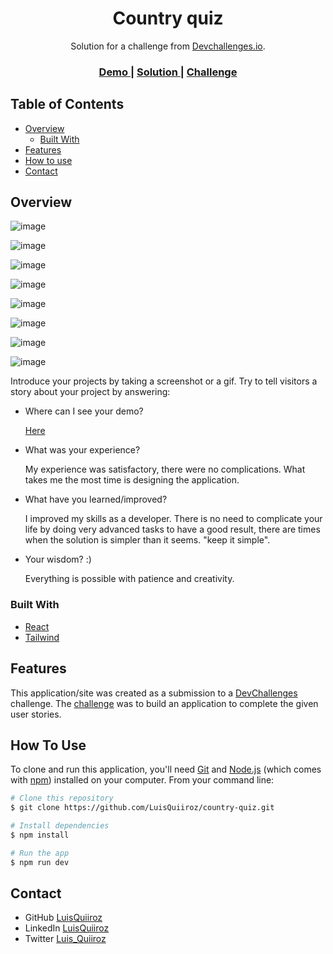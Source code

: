 <!-- Please update value in the {}  -->

<h1 align="center">Country quiz</h1>

<div align="center">
   Solution for a challenge from  <a href="http://devchallenges.io" target="_blank">Devchallenges.io</a>.
</div>

<div align="center">
  <h3>
    <a href="https://country-quiz-q.netlify.app/">
      Demo
    </a>
    <span> | </span>
    <a href="https://github.com/LuisQuiiroz/country-quiz">
      Solution
    </a>
    <span> | </span>
    <a href="https://devchallenges.io/challenges/Bu3G2irnaXmfwQ8sZkw8">
      Challenge
    </a>
  </h3>
</div>

<!-- TABLE OF CONTENTS -->

## Table of Contents

- [Overview](#overview)
  - [Built With](#built-with)
- [Features](#features)
- [How to use](#how-to-use)
- [Contact](#contact)

<!-- OVERVIEW -->

## Overview

![image](https://github.com/LuisQuiiroz/country-quiz/assets/93633867/e00a5d54-b39e-4289-9090-212d5123e1ba)

![image](https://github.com/LuisQuiiroz/country-quiz/assets/93633867/f6c9be26-0261-4f4d-8646-50e172f02c73)

![image](https://github.com/LuisQuiiroz/country-quiz/assets/93633867/018cd7fd-2f80-42fc-a62d-447942df3946)

![image](https://github.com/LuisQuiiroz/country-quiz/assets/93633867/42ef4f27-6d6e-406a-96d4-2f6055a83c68)

![image](https://github.com/LuisQuiiroz/country-quiz/assets/93633867/3e61d812-2db1-47e1-a4f0-e98539b58616)

![image](https://github.com/LuisQuiiroz/country-quiz/assets/93633867/d2ce1dcd-2510-451c-a4c5-ef0ea4a58e7a)

![image](https://github.com/LuisQuiiroz/country-quiz/assets/93633867/16f8c34f-f70e-4aaf-ac48-7e8e95c344b3)

![image](https://github.com/LuisQuiiroz/country-quiz/assets/93633867/d5f4b023-203c-4543-9302-a3c2a3fd0e3f)


Introduce your projects by taking a screenshot or a gif. Try to tell visitors a story about your project by answering:

- Where can I see your demo?

  [Here](https://country-quiz-q.netlify.app/)
  
- What was your experience?

  My experience was satisfactory, there were no complications. What takes me the most time is designing the application.
  
- What have you learned/improved?

  I improved my skills as a developer. There is no need to complicate your life by doing very advanced tasks to have a good result, there are times when the solution is simpler than it seems. "keep it simple".
  
- Your wisdom? :)

  Everything is possible with patience and creativity.

### Built With

<!-- This section should list any major frameworks that you built your project using. Here are a few examples.-->

- [React](https://reactjs.org/)
- [Tailwind](https://tailwindcss.com/)

## Features

<!-- List the features of your application or follow the template. Don't share the figma file here :) -->

This application/site was created as a submission to a [DevChallenges](https://devchallenges.io/challenges) challenge. The [challenge](https://devchallenges.io/challenges/Bu3G2irnaXmfwQ8sZkw8) was to build an application to complete the given user stories.

## How To Use

<!-- Example: -->

To clone and run this application, you'll need [Git](https://git-scm.com) and [Node.js](https://nodejs.org/en/download/) (which comes with [npm](http://npmjs.com)) installed on your computer. From your command line:

```bash
# Clone this repository
$ git clone https://github.com/LuisQuiiroz/country-quiz.git

# Install dependencies
$ npm install

# Run the app
$ npm run dev
```


## Contact

- GitHub [LuisQuiiroz](https://github.com/LuisQuiiroz)
- LinkedIn [LuisQuiiroz](https://www.linkedin.com/in/luis-quiiroz/)
- Twitter [Luis_Quiiroz](https://twitter.com/Luis_Quiiroz)
